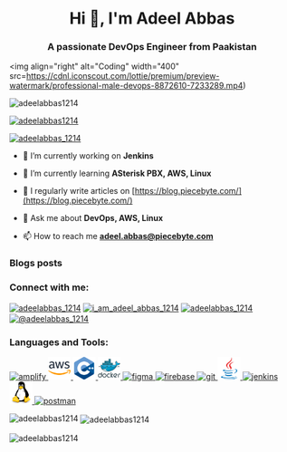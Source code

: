 <h1 align="center">Hi 👋, I'm Adeel Abbas</h1>
<h3 align="center">A passionate DevOps Engineer from Paakistan</h3>


<img align="right" alt="Coding" width="400" src=https://cdnl.iconscout.com/lottie/premium/preview-watermark/professional-male-devops-8872610-7233289.mp4)

<p align="left"> <img src="https://komarev.com/ghpvc/?username=adeelabbas1214&label=Profile%20views&color=0e75b6&style=flat" alt="adeelabbas1214" /> </p>

<p align="left"> <a href="https://github.com/ryo-ma/github-profile-trophy"><img src="https://github-profile-trophy.vercel.app/?username=adeelabbas1214" alt="adeelabbas1214" /></a> </p>

<p align="left"> <a href="https://twitter.com/adeelabbas_1214" target="blank"><img src="https://img.shields.io/twitter/follow/adeelabbas_1214?logo=twitter&style=for-the-badge" alt="adeelabbas_1214" /></a> </p>

- 🔭 I’m currently working on **Jenkins**

- 🌱 I’m currently learning **ASterisk PBX, AWS, Linux**

- 📝 I regularly write articles on [https://blog.piecebyte.com/](https://blog.piecebyte.com/)

- 💬 Ask me about **DevOps, AWS, Linux**

- 📫 How to reach me **adeel.abbas@piecebyte.com**

### Blogs posts
<!-- BLOG-POST-LIST:START -->
<!-- BLOG-POST-LIST:END -->

<h3 align="left">Connect with me:</h3>
<p align="left">
<a href="https://twitter.com/adeelabbas_1214" target="blank"><img align="center" src="https://raw.githubusercontent.com/rahuldkjain/github-profile-readme-generator/master/src/images/icons/Social/twitter.svg" alt="adeelabbas_1214" height="30" width="40" /></a>
<a href="https://fb.com/i_am_adeel_abbas_1214" target="blank"><img align="center" src="https://raw.githubusercontent.com/rahuldkjain/github-profile-readme-generator/master/src/images/icons/Social/facebook.svg" alt="i_am_adeel_abbas_1214" height="30" width="40" /></a>
<a href="https://instagram.com/adeelabbas_1214" target="blank"><img align="center" src="https://raw.githubusercontent.com/rahuldkjain/github-profile-readme-generator/master/src/images/icons/Social/instagram.svg" alt="adeelabbas_1214" height="30" width="40" /></a>
<a href="https://medium.com/@adeelabbas_1214" target="blank"><img align="center" src="https://raw.githubusercontent.com/rahuldkjain/github-profile-readme-generator/master/src/images/icons/Social/medium.svg" alt="@adeelabbas_1214" height="30" width="40" /></a>
</p>

<h3 align="left">Languages and Tools:</h3>
<p align="left"> <a href="https://aws.amazon.com/amplify/" target="_blank" rel="noreferrer"> <img src="https://docs.amplify.aws/assets/logo-dark.svg" alt="amplify" width="40" height="40"/> </a> <a href="https://aws.amazon.com" target="_blank" rel="noreferrer"> <img src="https://raw.githubusercontent.com/devicons/devicon/master/icons/amazonwebservices/amazonwebservices-original-wordmark.svg" alt="aws" width="40" height="40"/> </a> <a href="https://www.w3schools.com/cpp/" target="_blank" rel="noreferrer"> <img src="https://raw.githubusercontent.com/devicons/devicon/master/icons/cplusplus/cplusplus-original.svg" alt="cplusplus" width="40" height="40"/> </a> <a href="https://www.docker.com/" target="_blank" rel="noreferrer"> <img src="https://raw.githubusercontent.com/devicons/devicon/master/icons/docker/docker-original-wordmark.svg" alt="docker" width="40" height="40"/> </a> <a href="https://www.figma.com/" target="_blank" rel="noreferrer"> <img src="https://www.vectorlogo.zone/logos/figma/figma-icon.svg" alt="figma" width="40" height="40"/> </a> <a href="https://firebase.google.com/" target="_blank" rel="noreferrer"> <img src="https://www.vectorlogo.zone/logos/firebase/firebase-icon.svg" alt="firebase" width="40" height="40"/> </a> <a href="https://git-scm.com/" target="_blank" rel="noreferrer"> <img src="https://www.vectorlogo.zone/logos/git-scm/git-scm-icon.svg" alt="git" width="40" height="40"/> </a> <a href="https://www.java.com" target="_blank" rel="noreferrer"> <img src="https://raw.githubusercontent.com/devicons/devicon/master/icons/java/java-original.svg" alt="java" width="40" height="40"/> </a> <a href="https://www.jenkins.io" target="_blank" rel="noreferrer"> <img src="https://www.vectorlogo.zone/logos/jenkins/jenkins-icon.svg" alt="jenkins" width="40" height="40"/> </a> <a href="https://www.linux.org/" target="_blank" rel="noreferrer"> <img src="https://raw.githubusercontent.com/devicons/devicon/master/icons/linux/linux-original.svg" alt="linux" width="40" height="40"/> </a> <a href="https://postman.com" target="_blank" rel="noreferrer"> <img src="https://www.vectorlogo.zone/logos/getpostman/getpostman-icon.svg" alt="postman" width="40" height="40"/> </a> </p>

<p><img align="left" src="https://github-readme-stats.vercel.app/api/top-langs?username=adeelabbas1214&show_icons=true&locale=en&layout=compact" alt="adeelabbas1214" /></p>

<p>&nbsp;<img align="center" src="https://github-readme-stats.vercel.app/api?username=adeelabbas1214&show_icons=true&locale=en" alt="adeelabbas1214" /></p>

<p><img align="center" src="https://github-readme-streak-stats.herokuapp.com/?user=adeelabbas1214&" alt="adeelabbas1214" /></p>
